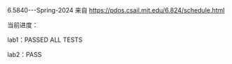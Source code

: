 6.5840---Spring-2024
来自 https://pdos.csail.mit.edu/6.824/schedule.html

当前进度：

lab1：PASSED ALL TESTS

lab2：PASS
